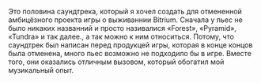 Это половина саундтрека, который я хочел создать для отмененной амбицёзного проекта игры о выживаннии Bitrium. Сначала у пьес не было никаких названний и просто називалися «Forest», «Pyramid», «Tundra» и так далее., а так можно к ним относиться. Потому, что саундтрек был написан перед продукцей игры, которая в конце концов была отменена, много пьес возможно не подходило бы в игре. Вместе того, они оказались отличным вызовом, который обогатил мой музикальный опыт.
